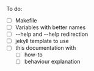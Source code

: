 To do:
- [ ] Makefile
- [ ] Variables with better names
- [ ] --help and --help redirection
- [ ] jekyll template to use
- [ ] this documentation with
  - [ ] how-to
  - [ ] behaviour explanation
